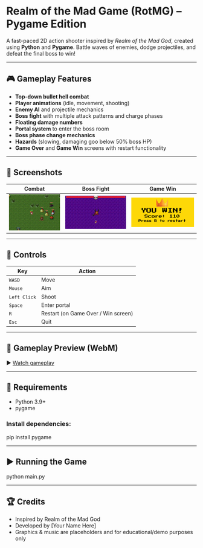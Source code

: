 # Realm of the Mad Game (RotMG) – Pygame Edition

A fast-paced 2D action shooter inspired by *Realm of the Mad God*, created using **Python** and **Pygame**. Battle waves of enemies, dodge projectiles, and defeat the final boss to win!

---

## 🎮 Gameplay Features

- **Top-down bullet hell combat**
- **Player animations** (idle, movement, shooting)
- **Enemy AI** and projectile mechanics
- **Boss fight** with multiple attack patterns and charge phases
- **Floating damage numbers**
- **Portal system** to enter the boss room
- **Boss phase change mechanics**
- **Hazards** (slowing, damaging goo below 50% boss HP)
- **Game Over** and **Game Win** screens with restart functionality

---

## 📸 Screenshots

| Combat | Boss Fight | Game Win |
|--------|------------|----------|
| ![](assets/footage/combat.png) | ![](assets/footage/boss.png) | ![](assets/footage/win.png) |

---

## 🚀 Controls

| Key | Action |
|-----|--------|
| `WASD` | Move |
| `Mouse` | Aim |
| `Left Click` | Shoot |
| `Space` | Enter portal |
| `R` | Restart (on Game Over / Win screen) |
| `Esc` | Quit |

---

## 🎥 Gameplay Preview (WebM)

▶️ [Watch gameplay](https://imgur.com/a/rCwHDYg)

---

## 🧰 Requirements

- Python 3.9+
- pygame

### Install dependencies:
pip install pygame

---

## ▶️ Running the Game
python main.py

---

## 🏆 Credits

- Inspired by Realm of the Mad God
- Developed by [Your Name Here]
- Graphics & music are placeholders and for educational/demo purposes only
